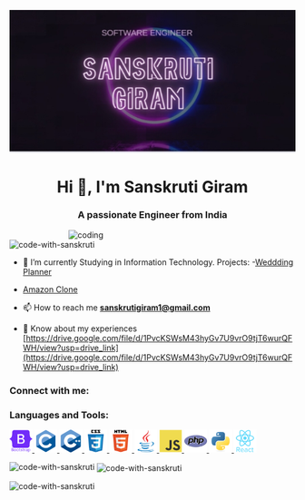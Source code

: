 ![logo](https://github.com/code-with-sanskruti/code-with-sanskruti/blob/main/IMG_20241118_212010.jpg)
<h1 align="center">Hi 👋, I'm Sanskruti Giram</h1>
<h3 align="center">A passionate Engineer from India</h3>
<img align="right" alt="coding" width="400" src="https://media.tenor.com/QVC1Nmb9TwUAAAAj/coding.gif">

<p align="left"> <img src="https://komarev.com/ghpvc/?username=code-with-sanskruti&label=Profile%20views&color=0e75b6&style=flat" alt="code-with-sanskruti" /> </p>

- 🔭 I’m currently Studying in Information Technology.
 Projects: -[Weddding Planner](https://code-with-sanskruti.github.io/Wedding/)
- [Amazon Clone](https://github.com/code-with-sanskruti/amazon.git)

- 📫 How to reach me **sanskrutigiram1@gmail.com**

- 📄 Know about my experiences [https://drive.google.com/file/d/1PvcKSWsM43hyGv7U9vrO9tjT6wurQFWH/view?usp=drive_link](https://drive.google.com/file/d/1PvcKSWsM43hyGv7U9vrO9tjT6wurQFWH/view?usp=drive_link)

<h3 align="left">Connect with me:</h3>
<p align="left">
</p>

<h3 align="left">Languages and Tools:</h3>
<p align="left"> <a href="https://getbootstrap.com" target="_blank" rel="noreferrer"> <img src="https://raw.githubusercontent.com/devicons/devicon/master/icons/bootstrap/bootstrap-plain-wordmark.svg" alt="bootstrap" width="40" height="40"/> </a> <a href="https://www.cprogramming.com/" target="_blank" rel="noreferrer"> <img src="https://raw.githubusercontent.com/devicons/devicon/master/icons/c/c-original.svg" alt="c" width="40" height="40"/> </a> <a href="https://www.w3schools.com/cpp/" target="_blank" rel="noreferrer"> <img src="https://raw.githubusercontent.com/devicons/devicon/master/icons/cplusplus/cplusplus-original.svg" alt="cplusplus" width="40" height="40"/> </a> <a href="https://www.w3schools.com/css/" target="_blank" rel="noreferrer"> <img src="https://raw.githubusercontent.com/devicons/devicon/master/icons/css3/css3-original-wordmark.svg" alt="css3" width="40" height="40"/> </a> <a href="https://www.w3.org/html/" target="_blank" rel="noreferrer"> <img src="https://raw.githubusercontent.com/devicons/devicon/master/icons/html5/html5-original-wordmark.svg" alt="html5" width="40" height="40"/> </a> <a href="https://www.java.com" target="_blank" rel="noreferrer"> <img src="https://raw.githubusercontent.com/devicons/devicon/master/icons/java/java-original.svg" alt="java" width="40" height="40"/> </a> <a href="https://developer.mozilla.org/en-US/docs/Web/JavaScript" target="_blank" rel="noreferrer"> <img src="https://raw.githubusercontent.com/devicons/devicon/master/icons/javascript/javascript-original.svg" alt="javascript" width="40" height="40"/> </a> <a href="https://www.php.net" target="_blank" rel="noreferrer"> <img src="https://raw.githubusercontent.com/devicons/devicon/master/icons/php/php-original.svg" alt="php" width="40" height="40"/> </a> <a href="https://www.python.org" target="_blank" rel="noreferrer"> <img src="https://raw.githubusercontent.com/devicons/devicon/master/icons/python/python-original.svg" alt="python" width="40" height="40"/> </a> <a href="https://reactjs.org/" target="_blank" rel="noreferrer"> <img src="https://raw.githubusercontent.com/devicons/devicon/master/icons/react/react-original-wordmark.svg" alt="react" width="40" height="40"/> </a> </p>

<p><img align="left" src="https://github-readme-stats.vercel.app/api/top-langs?username=code-with-sanskruti&show_icons=true&locale=en&layout=compact" alt="code-with-sanskruti" /></p>

<p>&nbsp;<img align="center" src="https://github-readme-stats.vercel.app/api?username=code-with-sanskruti&show_icons=true&locale=en" alt="code-with-sanskruti" /></p>

<p><img align="center" src="https://github-readme-streak-stats.herokuapp.com/?user=code-with-sanskruti&" alt="code-with-sanskruti" /></p>
